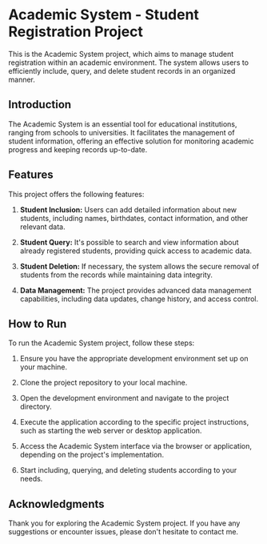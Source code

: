 # Academic System - Student Registration Project

This is the Academic System project, which aims to manage student registration within an academic environment. The system allows users to efficiently include, query, and delete student records in an organized manner.

## Introduction

The Academic System is an essential tool for educational institutions, ranging from schools to universities. It facilitates the management of student information, offering an effective solution for monitoring academic progress and keeping records up-to-date.

## Features

This project offers the following features:

1. **Student Inclusion:** Users can add detailed information about new students, including names, birthdates, contact information, and other relevant data.

2. **Student Query:** It's possible to search and view information about already registered students, providing quick access to academic data.

3. **Student Deletion:** If necessary, the system allows the secure removal of students from the records while maintaining data integrity.

4. **Data Management:** The project provides advanced data management capabilities, including data updates, change history, and access control.

## How to Run

To run the Academic System project, follow these steps:

1. Ensure you have the appropriate development environment set up on your machine.

2. Clone the project repository to your local machine.

3. Open the development environment and navigate to the project directory.

4. Execute the application according to the specific project instructions, such as starting the web server or desktop application.

5. Access the Academic System interface via the browser or application, depending on the project's implementation.

6. Start including, querying, and deleting students according to your needs.


## Acknowledgments

Thank you for exploring the Academic System project. If you have any suggestions or encounter issues, please don't hesitate to contact me.
